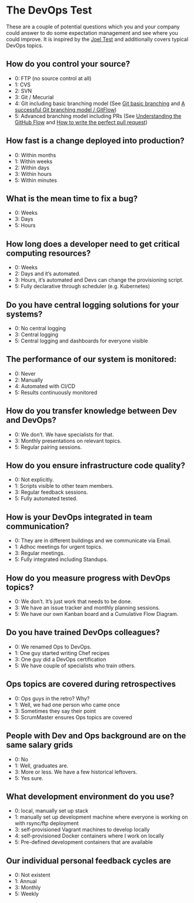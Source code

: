 # The DevOps Test
These are a couple of potential questions which you and your company could answer to do some expectation management and see where you could improve. It is inspired by the [Joel Test](http://www.joelonsoftware.com/articles/fog0000000043.html) and additionally covers typical DevOps topics.

## How do you control your source?
* 0: FTP (no source control at all)
* 1: CVS
* 2: SVN
* 3: Git / Mecurial
* 4: Git including basic branching model (See [Git basic branching](https://git-scm.com/book/en/v2/Git-Branching-Basic-Branching-and-Merging) and [A successful Git branching model / GitFlow](http://nvie.com/posts/a-successful-git-branching-model/))
* 5: Advanced branching model including PRs (See [Understanding the GitHub Flow](https://guides.github.com/introduction/flow/) and [How to write the perfect pull request](https://github.com/blog/1943-how-to-write-the-perfect-pull-request))

## How fast is a change deployed into production?
* 0: Within months
* 1: Within weeks
* 2: Within days
* 3: Within hours
* 5: Within minutes

## What is the mean time to fix a bug?
* 0: Weeks
* 3: Days
* 5: Hours

## How long does a developer need to get critical computing resources?
* 0: Weeks
* 2: Days and it’s automated.
* 3: Hours, it’s automated and Devs can change the provisioning script. 
* 5: Fully declarative through scheduler (e.g. Kubernetes)

## Do you have central logging solutions for your systems?
* 0: No central logging
* 3: Central logging 
* 5: Central logging and dashboards for everyone visible

## The performance of our system is monitored:
* 0: Never
* 2: Manually 
* 4: Automated with CI/CD
* 5: Results continuously monitored
 
## How do you transfer knowledge between Dev and DevOps?
* 0: We don’t. We have specialists for that.
* 3: Monthly presentations on relevant topics.
* 5: Regular pairing sessions.

## How do you ensure infrastructure code quality?
* 0: Not explicitly.
* 1: Scripts visible to other team members.
* 3: Regular feedback sessions.
* 5: Fully automated tested.

## How is your DevOps integrated in team communication?
* 0: They are in different buildings and we communicate via Email.
* 1: Adhoc meetings for urgent topics.
* 3: Regular meetings.
* 5: Fully integrated including Standups.

## How do you measure progress with DevOps topics?
* 0: We don’t. It’s just work that needs to be done.
* 3: We have an issue tracker and monthly planning sessions.
* 5: We have our own Kanban board and a Cumulative Flow Diagram.

## Do you have trained DevOps colleagues?
* 0: We renamed Ops to DevOps.
* 1: One guy started writing Chef recipes
* 3: One guy did a DevOps certification
* 5: We have couple of specialists who train others.

## Ops topics are covered during retrospectives 
* 0: Ops guys in the retro? Why? 
* 1: Well, we had one person who came once 
* 3: Sometimes they say their point
* 5: ScrumMaster ensures Ops topics are covered

## People with Dev and Ops background are on the same salary grids
* 0: No
* 1: Well, graduates are. 
* 3: More or less. We have a few historical leftovers. 
* 5: Yes sure.

## What development environment do you use?
* 0: local, manually set up stack
* 1: manually set up development machine where everyone is working on with rsync/ftp deployment
* 3: self-provisioned Vagrant machines to develop locally
* 4: self-provisioned Docker containers where I work on locally
* 5: Pre-defined development containers that are available

## Our individual personal feedback cycles are 
* 0: Not existent 
* 1: Annual 
* 3: Monthly 
* 5: Weekly
